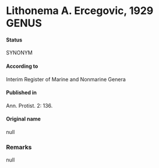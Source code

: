Lithonema A. Ercegovic, 1929 GENUS
=======

#### Status
SYNONYM

#### According to
Interim Register of Marine and Nonmarine Genera

#### Published in
Ann. Protist. 2: 136.

#### Original name
null

### Remarks
null
